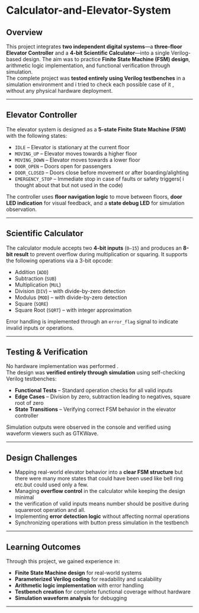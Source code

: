 # Calculator-and-Elevator-System


## Overview
This project integrates **two independent digital systems**—a **three-floor Elevator Controller** and a **4-bit Scientific Calculator**—into a single Verilog-based design. 
The aim was to practice **Finite State Machine (FSM) design**, arithmetic logic implementation, and functional verification through simulation.  
The complete project was **tested entirely using Verilog testbenches** in a simulation environment and i tried to check each possible case of  it , without any physical hardware deployment.

---

##  Elevator Controller
The elevator system is designed as a **5-state Finite State Machine (FSM)** with the following states:
- `IDLE` – Elevator is stationary at the current floor  
- `MOVING_UP` – Elevator moves towards a higher floor  
- `MOVING_DOWN` – Elevator moves towards a lower floor  
- `DOOR_OPEN` – Doors open for passengers  
- `DOOR_CLOSED` – Doors close before movement or after boarding/alighting  
- `EMERGENCY_STOP` – Immediate stop in case of faults or safety triggers( i thought about that but not used in the code)

The controller uses **floor navigation logic** to move between floors, **door LED indication** for visual feedback, and a **state debug LED** for simulation observation.

---

## Scientific Calculator
The calculator module accepts two **4-bit inputs** (`0–15`) and produces an **8-bit result** to prevent overflow during multiplication or squaring. It supports the following operations via a 3-bit opcode:
- Addition (`ADD`)
- Subtraction (`SUB`)
- Multiplication (`MUL`)
- Division (`DIV`) – with divide-by-zero detection
- Modulus (`MOD`) – with divide-by-zero detection
- Square (`SQRE`)
- Square Root (`SQRT`) – with integer approximation

Error handling is implemented through an `error_flag` signal to indicate invalid inputs or operations.

---

##  Testing & Verification
No hardware implementation was performed .  
The design was **verified entirely through simulation** using self-checking Verilog testbenches:
- **Functional Tests** – Standard operation checks for all valid inputs  
- **Edge Cases** – Division by zero, subtraction leading to negatives, square root of zero  
- **State Transitions** – Verifying correct FSM behavior in the elevator controller  

Simulation outputs were observed in the console and verified using waveform viewers such as GTKWave.

---

##  Design Challenges
- Mapping real-world elevator behavior into a **clear FSM structure** but there were many more states that could have been used like bell ring etc.but could used only a few.
- Managing **overflow control** in the calculator while keeping the design minimal
- the verification of valid inputs means number should be positive during squareroot operation and all.
- Implementing **error detection logic** without affecting normal operations
- Synchronizing operations with button press simulation in the testbench

---

##  Learning Outcomes
Through this project, we gained experience in:
- **Finite State Machine design** for real-world systems
- **Parameterized Verilog coding** for readability and scalability
- **Arithmetic logic implementation** with error handling
- **Testbench creation** for complete functional coverage without hardware
- **Simulation waveform analysis** for debugging

---

